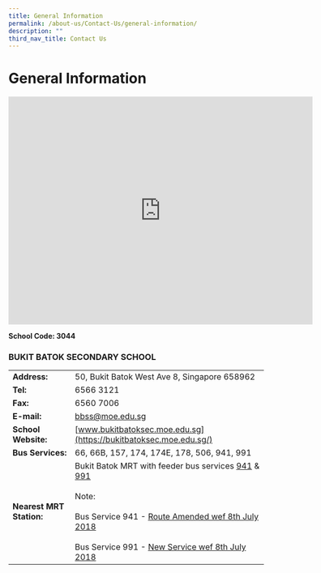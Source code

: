 ```yaml
---
title: General Information
permalink: /about-us/Contact-Us/general-information/
description: ""
third_nav_title: Contact Us
---
```

#  General Information

<iframe data-mce-fragment="1" frameborder="0" height="450" width="600" src="https://www.google.com/maps/embed?pb=!1m14!1m8!1m3!1d15954.85439301769!2d103.73897872485355!3d1.3483343861595865!3m2!1i1024!2i768!4f13.1!3m3!1m2!1s0x0%3A0x8aef3814396c10ca!2sBukit+Batok+Secondary+School!5e0!3m2!1sen!2ssg!4v1412127372541"></iframe>

**School Code:	3044**

### BUKIT BATOK SECONDARY SCHOOL

|                      |           |
|-----------------|-------------|
| **Address:**             | 50, Bukit Batok West Ave 8, Singapore 658962                                                                                                                                    |
| **Tel:**                 | 6566 3121                                                                                                                                                                       |
| **Fax:**                 | 6560 7006                                                                                                                                                                       |
| **E-mail:**              | [bbss@moe.edu.sg](mailto:bbss@moe.edu.sg)                  |
| **School Website:**      | [www.bukitbatoksec.moe.edu.sg](https://bukitbatoksec.moe.edu.sg/)                                                                                                                                                    |
| **Bus Services:**        | 66, 66B, 157, 174, 174E, 178, 506, 941, 991                                                                                                                                     |
| **Nearest MRT Station:** | Bukit Batok MRT with feeder bus services <a href="/images/About%20us/Contact%20us/Bus%20Service%20941%20wef%208%20Jul%202018.jpeg" target="_blank">941</a> &amp; <a href="/images/About%20us/Contact%20us/Bus%20Service%20991%20wef%208%20Jul%202018.jpeg" target="_blank">991</a><br><br>Note:<br><br>Bus Service 941 - <a href="/images/About%20us/Contact%20us/Bus%20Service%20941%20wef%208%20Jul%202018.jpeg" target="_blank">Route Amended wef 8th July 2018</a><br><br>Bus Service 991 - <a href="/images/About%20us/Contact%20us/Bus%20Service%20991%20wef%208%20Jul%202018.jpeg" target="_blank">New Service wef 8th July 2018</a> |